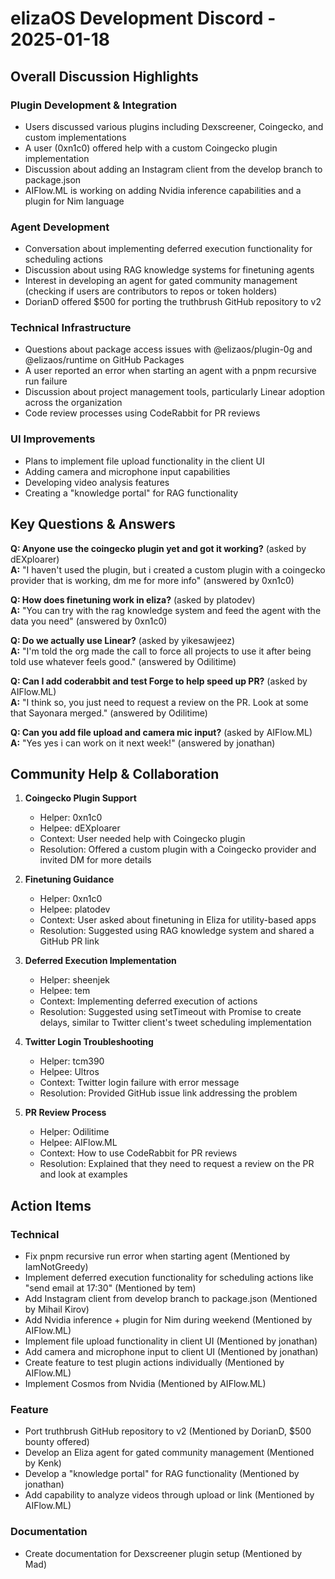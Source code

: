# elizaOS Development Discord - 2025-01-18

## Overall Discussion Highlights

### Plugin Development & Integration
- Users discussed various plugins including Dexscreener, Coingecko, and custom implementations
- A user (0xn1c0) offered help with a custom Coingecko plugin implementation
- Discussion about adding an Instagram client from the develop branch to package.json
- AIFlow.ML is working on adding Nvidia inference capabilities and a plugin for Nim language

### Agent Development
- Conversation about implementing deferred execution functionality for scheduling actions
- Discussion about using RAG knowledge systems for finetuning agents
- Interest in developing an agent for gated community management (checking if users are contributors to repos or token holders)
- DorianD offered $500 for porting the truthbrush GitHub repository to v2

### Technical Infrastructure
- Questions about package access issues with @elizaos/plugin-0g and @elizaos/runtime on GitHub Packages
- A user reported an error when starting an agent with a pnpm recursive run failure
- Discussion about project management tools, particularly Linear adoption across the organization
- Code review processes using CodeRabbit for PR reviews

### UI Improvements
- Plans to implement file upload functionality in the client UI
- Adding camera and microphone input capabilities
- Developing video analysis features
- Creating a "knowledge portal" for RAG functionality

## Key Questions & Answers

**Q: Anyone use the coingecko plugin yet and got it working?** (asked by dEXploarer)  
**A:** "I haven't used the plugin, but i created a custom plugin with a coingecko provider that is working, dm me for more info" (answered by 0xn1c0)

**Q: How does finetuning work in eliza?** (asked by platodev)  
**A:** "You can try with the rag knowledge system and feed the agent with the data you need" (answered by 0xn1c0)

**Q: Do we actually use Linear?** (asked by yikesawjeez)  
**A:** "I'm told the org made the call to force all projects to use it after being told use whatever feels good." (answered by Odilitime)

**Q: Can I add coderabbit and test Forge to help speed up PR?** (asked by AIFlow.ML)  
**A:** "I think so, you just need to request a review on the PR. Look at some that Sayonara merged." (answered by Odilitime)

**Q: Can you add file upload and camera mic input?** (asked by AIFlow.ML)  
**A:** "Yes yes i can work on it next week!" (answered by jonathan)

## Community Help & Collaboration

1. **Coingecko Plugin Support**
   - Helper: 0xn1c0
   - Helpee: dEXploarer
   - Context: User needed help with Coingecko plugin
   - Resolution: Offered a custom plugin with a Coingecko provider and invited DM for more details

2. **Finetuning Guidance**
   - Helper: 0xn1c0
   - Helpee: platodev
   - Context: User asked about finetuning in Eliza for utility-based apps
   - Resolution: Suggested using RAG knowledge system and shared a GitHub PR link

3. **Deferred Execution Implementation**
   - Helper: sheenjek
   - Helpee: tem
   - Context: Implementing deferred execution of actions
   - Resolution: Suggested using setTimeout with Promise to create delays, similar to Twitter client's tweet scheduling implementation

4. **Twitter Login Troubleshooting**
   - Helper: tcm390
   - Helpee: Ultros
   - Context: Twitter login failure with error message
   - Resolution: Provided GitHub issue link addressing the problem

5. **PR Review Process**
   - Helper: Odilitime
   - Helpee: AIFlow.ML
   - Context: How to use CodeRabbit for PR reviews
   - Resolution: Explained that they need to request a review on the PR and look at examples

## Action Items

### Technical
- Fix pnpm recursive run error when starting agent (Mentioned by IamNotGreedy)
- Implement deferred execution functionality for scheduling actions like "send email at 17:30" (Mentioned by tem)
- Add Instagram client from develop branch to package.json (Mentioned by Mihail Kirov)
- Add Nvidia inference + plugin for Nim during weekend (Mentioned by AIFlow.ML)
- Implement file upload functionality in client UI (Mentioned by jonathan)
- Add camera and microphone input to client UI (Mentioned by jonathan)
- Create feature to test plugin actions individually (Mentioned by AIFlow.ML)
- Implement Cosmos from Nvidia (Mentioned by AIFlow.ML)

### Feature
- Port truthbrush GitHub repository to v2 (Mentioned by DorianD, $500 bounty offered)
- Develop an Eliza agent for gated community management (Mentioned by Kenk)
- Develop a "knowledge portal" for RAG functionality (Mentioned by jonathan)
- Add capability to analyze videos through upload or link (Mentioned by AIFlow.ML)

### Documentation
- Create documentation for Dexscreener plugin setup (Mentioned by Mad)